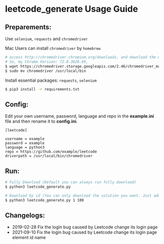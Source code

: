 leetcode_generate Usage Guide
=============================

Preparements:
-------------
Use `selenium`, `requests` and `chromedriver`

Mac Users can install `chromedriver` by `homebrew`

```bash 
# access http://chromedriver.chromium.org/downloads, and download the matching version with you own Chrome browser version.
# So, my Chrome Version: 72.0.3626.69, 
$ wget https://chromedriver.storage.googleapis.com/2.46/chromedriver_mac64.zip && unzip chromedriver_mac64.zip
$ sudo mv chromedriver /usr/local/bin 
```

Install essential packages: `requests`, `selenium`
```bash
$ pip3 install -r requirements.txt
```

Config:
-------

Edit your own username, password, language and repo in the **example.ini** file and then rename it to **config.ini**.
```text
[leetcode]

username = example 
password = example 
language = python3 
repo = https://github.com/example/leetcode
driverpath = /usr/local/bin/chromedriver
```

Run:
----
```bash
# Fully Download (Default you can always run fully download)
$ python3 leetcode_generate.py

# Download by id (You can only download the solution you want. Just add the id arguments behind)
$ python3 leetcode_generate.py 1 100
```

Changelogs:
-----------
- 2019-02-28 Fix the login bug caused by Leetcode change its login page
- 2021-09-10 Fix the login bug caused by Leetcode change its login page element id name
